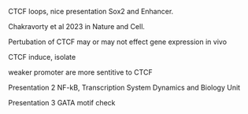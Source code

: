 
CTCF loops, nice presentation Sox2 and Enhancer. 

Chakravorty et al 2023 in Nature and Cell. 

Pertubation of CTCF may or may not effect gene expression in vivo

CTCF induce, isolate

weaker promoter are more sentitive to CTCF

Presentation 2
NF-kB, Transcription System Dynamics and Biology Unit

Presentation 3 
GATA motif check 
